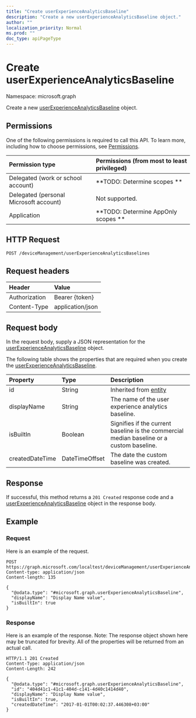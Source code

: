 ```yaml
---
title: "Create userExperienceAnalyticsBaseline"
description: "Create a new userExperienceAnalyticsBaseline object."
author: ""
localization_priority: Normal
ms.prod: ""
doc_type: apiPageType
---
```


# Create userExperienceAnalyticsBaseline

Namespace: microsoft.graph

Create a new [userExperienceAnalyticsBaseline](../resources/intune-devices-userexperienceanalyticsbaseline.md) object.

## Permissions
One of the following permissions is required to call this API. To learn more, including how to choose permissions, see [Permissions](/concepts/permissions-reference.md).

|Permission type|Permissions (from most to least privileged)|
|:---|:---|
|Delegated (work or school account)|**TODO: Determine scopes **|
|Delegated (personal Microsoft account)|Not supported.|
|Application|**TODO: Determine AppOnly scopes **|

## HTTP Request
<!-- {
  "blockType": "ignored"
}
-->
``` http
POST /deviceManagement/userExperienceAnalyticsBaselines
```

## Request headers
|Header|Value|
|:---|:---|
|Authorization|Bearer {token}|
|Content-Type|application/json|

## Request body
In the request body, supply a JSON representation for the [userExperienceAnalyticsBaseline](../resources/intune-devices-userexperienceanalyticsbaseline.md) object.

The following table shows the properties that are required when you create the [userExperienceAnalyticsBaseline](../resources/intune-devices-userexperienceanalyticsbaseline.md).

|Property|Type|Description|
|:---|:---|:---|
|id|String| Inherited from [entity](../resources/entity.md)|
|displayName|String|The name of the user experience analytics baseline.|
|isBuiltIn|Boolean|Signifies if the current baseline is the commercial median baseline or a custom baseline.|
|createdDateTime|DateTimeOffset|The date the custom baseline was created.|



## Response
If successful, this method returns a `201 Created` response code and a [userExperienceAnalyticsBaseline](../resources/intune-devices-userexperienceanalyticsbaseline.md) object in the response body.

## Example

### Request
Here is an example of the request.
<!-- {
  "blockType": "request",
  "name": "create_userexperienceanalyticsbaseline_from_"
}
-->
``` http
POST https://graph.microsoft.com/localtest/deviceManagement/userExperienceAnalyticsBaselines
Content-type: application/json
Content-length: 135

{
  "@odata.type": "#microsoft.graph.userExperienceAnalyticsBaseline",
  "displayName": "Display Name value",
  "isBuiltIn": true
}
```

### Response
Here is an example of the response. Note: The response object shown here may be truncated for brevity. All of the properties will be returned from an actual call.
<!-- {
  "blockType": "response",
  "truncated": true,
  "@odata.type": "microsoft.graph.userexperienceanalyticsbaseline"
}
-->
``` http
HTTP/1.1 201 Created
Content-Type: application/json
Content-Length: 242

{
  "@odata.type": "#microsoft.graph.userExperienceAnalyticsBaseline",
  "id": "404d41c1-41c1-404d-c141-4d40c1414d40",
  "displayName": "Display Name value",
  "isBuiltIn": true,
  "createdDateTime": "2017-01-01T00:02:37.446308+03:00"
}
```

